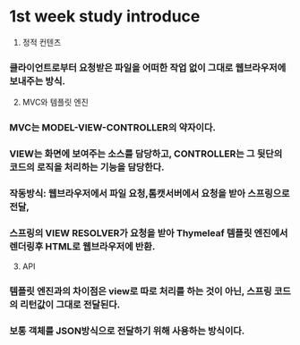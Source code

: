 # 1st week study introduce
1. 정적 컨텐츠
### 클라이언트로부터 요청받은 파일을 어떠한 작업 없이 그대로 웹브라우저에 보내주는 방식.
2. MVC와 템플릿 엔진
### MVC는 MODEL-VIEW-CONTROLLER의 약자이다.
### VIEW는 화면에 보여주는 소스를 담당하고, CONTROLLER는 그 뒷단의 코드의 로직을 처리하는 기능을 담당한다.
### 작동방식: 웹브라우저에서 파일 요청,톰캣서버에서 요청을 받아 스프링으로 전달, 
### 스프링의 VIEW RESOLVER가 요청을 받아 Thymeleaf 템플릿 엔진에서 렌더링후 HTML로 웹브라우저에 반환.
3. API
### 템플릿 엔진과의 차이점은 view로 따로 처리를 하는 것이 아닌, 스프링 코드의 리턴값이 그대로 전달된다.
### 보통 객체를 JSON방식으로 전달하기 위해 사용하는 방식이다.   